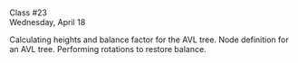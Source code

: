<div class="lecture2">

<div class="column_date">
<p markdown="block">

 <br>
Class #23<br>
Wednesday, April 18
</p>
</div>
<div class="column_materials">
<p markdown="block">

Calculating heights and balance factor for the AVL tree. Node definition for
an AVL tree. Performing rotations to restore balance.


</p>
</div>

<div class="column_assign">
<p markdown="block">



</p>
</div>

</div>
